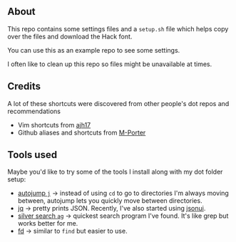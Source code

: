 About
---------

This repo contains some settings files and a `setup.sh` file which helps
copy over the files and download the Hack font.

You can use this as an example repo to see some settings.

I often like to clean up this repo so files might be unavailable at times.

Credits
-------

A lot of these shortcuts were discovered from other people's dot repos and recommendations

- Vim shortcuts from [ajh17](https://github.com/ajh17)
- Github aliases and shortcuts from [M-Porter](https://github.com/M-Porter)


Tools used
----------

Maybe you'd like to try some of the tools I install along with my dot folder setup:

- [autojump `j`](https://github.com/wting/autojump) -> instead of using `cd` to go to directories I'm always moving between, autojump lets you quickly move between directories.
- [jq](https://stedolan.github.io/jq/) -> pretty prints JSON. Recently, I've also started using [jsonui](https://github.com/gulyasm/jsonui).
- [silver search `ag`](https://github.com/ggreer/the_silver_searcher) -> quickest search program I've found. It's like grep but works better for me.
- [fd](https://github.com/sharkdp/fd) -> similar to `find` but easier to use.
